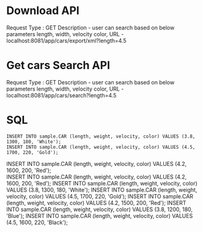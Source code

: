 # Download API 
Request Type : GET
Description - user can search based on below parameters length, width, velocity color,
URL - localhost:8081/app/cars/export/xml?length=4.5

# Get cars Search API 
Request Type : GET
Description - user can search based on below parameters length, width, velocity color,
URL - localhost:8081/app/cars/search?length=4.5

# SQL 
	INSERT INTO sample.CAR (length, weight, velocity, color) VALUES (3.8, 1300, 180, 'White');	
	INSERT INTO sample.CAR (length, weight, velocity, color) VALUES (4.5, 1700, 220, 'Gold');
  INSERT INTO sample.CAR (length, weight, velocity, color) VALUES (4.2, 1600, 200, 'Red');	
  INSERT INTO sample.CAR (length, weight, velocity, color) VALUES (4.2, 1600, 200, 'Red');
  INSERT INTO sample.CAR (length, weight, velocity, color) VALUES (3.8, 1300, 180, 'White');
  INSERT INTO sample.CAR (length, weight, velocity, color) VALUES (4.5, 1700, 220, 'Gold');
	INSERT INTO sample.CAR (length, weight, velocity, color) VALUES (4.2, 1500, 200, 'Red');
	INSERT INTO sample.CAR (length, weight, velocity, color) VALUES (3.8, 1200, 180, 'Blue');
	INSERT INTO sample.CAR (length, weight, velocity, color) VALUES (4.5, 1600, 220, 'Black');

